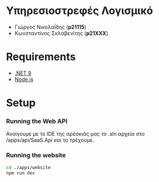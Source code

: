 # Υπηρεσιοστρεφές Λογισμικό
- Γιώργος Νικολαΐδης (**p21115**)
- Κωνσταντίνος Σκλαβενίτης (**p21XXX**)
 
# Requirements
- [.NET 9](https://dotnet.microsoft.com/en-us/download/dotnet/9.0)
- [Node.js](https://nodejs.org/en)

# Setup
### Running the Web API
Ανοίγουμε με το IDE της αρέσκιάς μας το .sln αρχείο στο /apps/api/SaaS.Api και το τρέχουμε. 

### Running the website
```bash
cd ./apps/website
npm run dev
```
